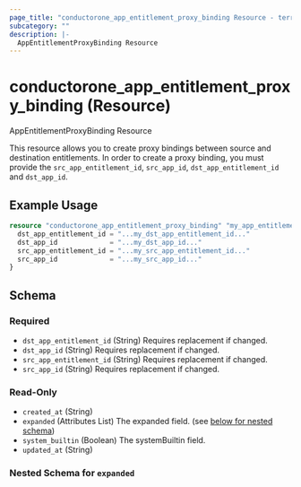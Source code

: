 ```yaml
---
page_title: "conductorone_app_entitlement_proxy_binding Resource - terraform-provider-conductorone"
subcategory: ""
description: |-
  AppEntitlementProxyBinding Resource
---
```


# conductorone_app_entitlement_proxy_binding (Resource)

AppEntitlementProxyBinding Resource

This resource allows you to create proxy bindings between source and destination entitlements.
In order to create a proxy binding, you must provide the `src_app_entitlement_id`, `src_app_id`, `dst_app_entitlement_id` and `dst_app_id`.

## Example Usage

```terraform
resource "conductorone_app_entitlement_proxy_binding" "my_app_entitlement_proxy_binding" {
  dst_app_entitlement_id = "...my_dst_app_entitlement_id..."
  dst_app_id             = "...my_dst_app_id..."
  src_app_entitlement_id = "...my_src_app_entitlement_id..."
  src_app_id             = "...my_src_app_id..."
}
```

<!-- schema generated by tfplugindocs -->
## Schema

### Required

- `dst_app_entitlement_id` (String) Requires replacement if changed.
- `dst_app_id` (String) Requires replacement if changed.
- `src_app_entitlement_id` (String) Requires replacement if changed.
- `src_app_id` (String) Requires replacement if changed.

### Read-Only

- `created_at` (String)
- `expanded` (Attributes List) The expanded field. (see [below for nested schema](#nestedatt--expanded))
- `system_builtin` (Boolean) The systemBuiltin field.
- `updated_at` (String)

<a id="nestedatt--expanded"></a>
### Nested Schema for `expanded`
